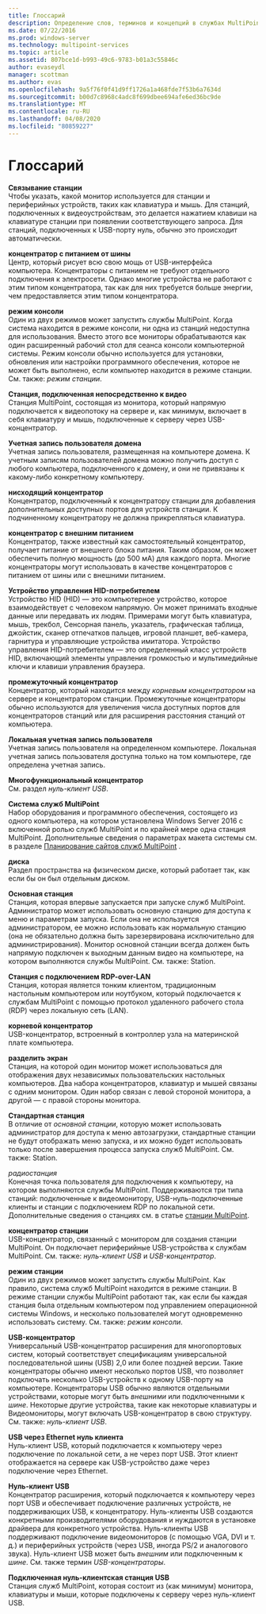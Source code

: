 ```yaml
---
title: Глоссарий
description: Определение слов, терминов и концепций в службах MultiPoint
ms.date: 07/22/2016
ms.prod: windows-server
ms.technology: multipoint-services
ms.topic: article
ms.assetid: 807bce1d-b993-49c6-9783-b01a3c55846c
author: evaseydl
manager: scottman
ms.author: evas
ms.openlocfilehash: 9a5f76f0f41d9ff1726a1a468fde7f53b6a7634d
ms.sourcegitcommit: b00d7c8968c4adc8f699dbee694afe6ed36bc9de
ms.translationtype: MT
ms.contentlocale: ru-RU
ms.lasthandoff: 04/08/2020
ms.locfileid: "80859227"
---
```

# <a name="glossary"></a>Глоссарий
**Связывание станции**  
Чтобы указать, какой монитор используется для станции и периферийных устройств, таких как клавиатура и мышь. Для станций, подключенных к видеоустройствам, это делается нажатием клавиши на клавиатуре станции при появлении соответствующего запроса. Для станций, подключенных к USB-порту нуль, обычно это происходит автоматически.  
  
**концентратор с питанием от шины**  
Центр, который рисует всю свою мощь от USB-интерфейса компьютера. Концентраторы с питанием не требуют отдельного подключения к электросети. Однако многие устройства не работают с этим типом концентратора, так как для них требуется больше энергии, чем предоставляется этим типом концентратора.  
  
**режим консоли**  
Один из двух режимов может запустить службы MultiPoint. Когда система находится в режиме консоли, ни одна из станций недоступна для использования. Вместо этого все мониторы обрабатываются как один расширенный рабочий стол для сеанса консоли компьютерной системы. Режим консоли обычно используется для установки, обновления или настройки программного обеспечения, которое не может быть выполнено, если компьютер находится в режиме станции. См. также: *режим станции*.  
  
**Станция, подключенная непосредственно к видео**  
Станция MultiPoint, состоящая из монитора, который напрямую подключается к видеопотоку на сервере и, как минимум, включает в себя клавиатуру и мышь, подключенные к серверу через USB-концентратор.  
  
**Учетная запись пользователя домена**  
Учетная запись пользователя, размещенная на компьютере домена. К учетным записям пользователей домена можно получить доступ с любого компьютера, подключенного к домену, и они не привязаны к какому-либо конкретному компьютеру.  
  
**нисходящий концентратор**  
Концентратор, подключенный к концентратору станции для добавления дополнительных доступных портов для устройств станции. К подчиненному концентратору не должна прикрепляться клавиатура.  
  
**концентратор с внешним питанием**  
Концентратор, также известный как самостоятельный концентратор, получает питание от внешнего блока питания. Таким образом, он может обеспечить полную мощность (до 500 мА) для каждого порта. Многие концентраторы могут использовать в качестве концентраторов с питанием от шины или с внешними питанием.  
  
**Устройство управления HID-потребителем**  
Устройство HID (HID) — это компьютерное устройство, которое взаимодействует с человеком напрямую. Он может принимать входные данные или передавать их людям. Примерами могут быть клавиатура, мышь, трекбол, Сенсорная панель, указатель, графическая таблица, джойстик, сканер отпечатков пальцев, игровой планшет, веб-камера, гарнитура и управляющие устройства имитатора. Устройство управления HID-потребителем — это определенный класс устройств HID, включающий элементы управления громкостью и мультимедийные ключи и клавиши управления браузера.  
  
**промежуточный концентратор**  
Концентратор, который находится между *корневым концентратором* на сервере и концентратором станции. Промежуточные концентраторы обычно используются для увеличения числа доступных портов для концентраторов станций или для расширения расстояния станций от компьютера.  
  
**Локальная учетная запись пользователя**  
Учетная запись пользователя на определенном компьютере. Локальная учетная запись пользователя доступна только на том компьютере, где определена учетная запись.  
  
**Многофункциональный концентратор**  
См. раздел *нуль-клиент USB*.  
  
**Система служб MultiPoint**  
Набор оборудования и программного обеспечения, состоящего из одного компьютера, на котором установлена Windows Server 2016 с включенной ролью служб MultiPoint и по крайней мере одна станция MultiPoint. Дополнительные сведения о параметрах макета системы см. в разделе [Планирование сайтов служб MultiPoint](MultiPoint-services-Site-Planning.md) .  
  
**диска**  
Раздел пространства на физическом диске, который работает так, как если бы он был отдельным диском.  
  
**Основная станция**  
Станция, которая впервые запускается при запуске служб MultiPoint. Администратор может использовать основную станцию для доступа к меню и параметрам запуска. Если она не используется администратором, ее можно использовать как нормальную станцию (она не обязательно должна быть зарезервирована исключительно для администрирования). Монитор основной станции всегда должен быть напрямую подключен к выходным данным видео на компьютере, на котором выполняются службы MultiPoint. См. также: Station.  
  
**Станция с подключением RDP-over-LAN**  
Станция, которая является тонким клиентом, традиционным настольным компьютером или ноутбуком, который подключается к службам MultiPoint с помощью протокол удаленного рабочего стола (RDP) через локальную сеть (LAN).  
  
**корневой концентратор**  
USB-концентратор, встроенный в контроллер узла на материнской плате компьютера.  
  
**разделить экран**  
Станция, на которой один монитор может использоваться для отображения двух независимых пользовательских настольных компьютеров. Два набора концентраторов, клавиатур и мышей связаны с одним монитором. Один набор связан с левой стороной монитора, а другой — с правой стороны монитора.  
  
**Стандартная станция**  
В отличие от *основной станции*, которую может использовать администратор для доступа к меню автозагрузки, стандартные станции не будут отображать меню запуска, и их можно будет использовать только после завершения процесса запуска служб MultiPoint. См. также: Station.  
  
*радиостанция*  
Конечная точка пользователя для подключения к компьютеру, на котором выполняются службы MultiPoint. Поддерживаются три типа станций: подключенные к видеомонитору, USB-нуль-подключенные клиенты и станции с подключением RDP по локальной сети. Дополнительные сведения о станциях см. в статье [станции MultiPoint](MultiPoint-services-Stations.md).  
  
**концентратор станции**  
USB-концентратор, связанный с монитором для создания станции MultiPoint. Он подключает периферийные USB-устройства к службам MultiPoint. См. также: *нуль-клиент USB* и *USB-концентратор*.  
  
**режим станции**  
Один из двух режимов может запустить службы MultiPoint. Как правило, система служб MultiPoint находится в режиме станции. В режиме станции службы MultiPoint работают так, как если бы каждая станция была отдельным компьютером под управлением операционной системы Windows, и несколько пользователей могут одновременно использовать систему. См. также: *режим консоли*.  
  
**USB-концентратор**  
Универсальный USB-концентратор расширения для многопортовых систем, который соответствует спецификациям универсальной последовательной шины (USB) 2,0 или более поздней версии. Такие концентраторы обычно имеют несколько портов USB, что позволяет подключать несколько USB-устройств к одному USB-порту на компьютере. Концентраторы USB обычно являются отдельными устройствами, которые могут быть *внешними* или подключенными к *шине*. Некоторые другие устройства, такие как некоторые клавиатуры и Видеомониторы, могут включать USB-концентратор в свою структуру. См. также: *нуль-клиент USB*.  
  
**USB через Ethernet нуль клиента**  
Нуль-клиент USB, который подключается к компьютеру через подключение по локальной сети, а не через порт USB. Этот клиент отображается на сервере как USB-устройство даже через подключение через Ethernet.  
  
**Нуль-клиент USB**  
Концентратор расширения, который подключается к компьютеру через порт USB и обеспечивает подключение различных устройств, не поддерживающих USB, к концентратору. Нуль-клиенты USB создаются конкретными производителями оборудования и нуждаются в установке драйвера для конкретного устройства. Нуль-клиенты USB поддерживают подключение видеомониторов (с помощью VGA, DVI и т. д.) и периферийных устройств (через USB, иногда PS/2 и аналогового звука). Нуль-клиент USB может быть *внешним* или подключенным к *шине*. См. также термин *USB-концентраторы*.  
  
**Подключенная нуль-клиентская станция USB**  
Станция служб MultiPoint, которая состоит из (как минимум) монитора, клавиатуры и мыши, которые подключены к серверу через нуль-клиент USB.  
  
